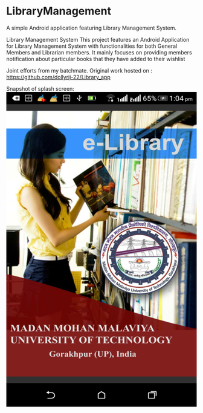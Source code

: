 # LibraryManagement
A simple Android application featuring Library Management System.

Library Management System
This project features an Android Application for Library Management System with functionalities for both General Members and Librarian members. It mainly focuses on providing members notification about particular books that they have added to their wishlist

Joint efforts from my batchmate.
Original work hosted on : https://github.com/dollyrij-22/Library_app

Snapshot of splash screen:
![](Library_App.png)
